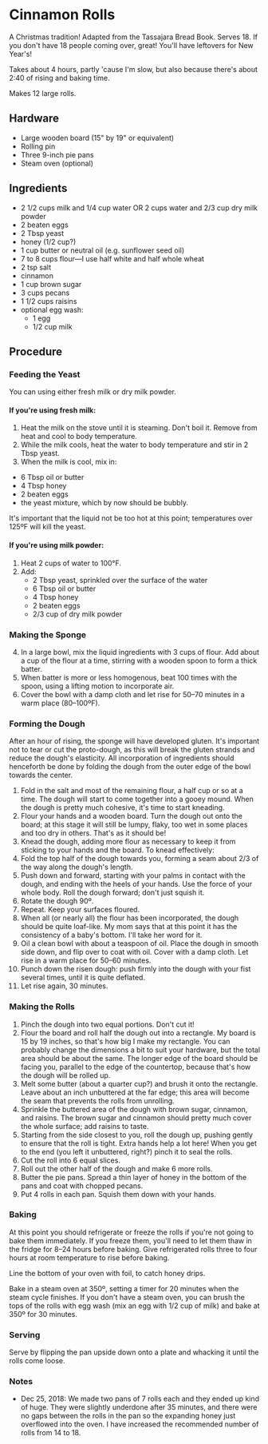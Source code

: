 # Cinnamon Rolls

A Christmas tradition! Adapted from the Tassajara Bread Book. Serves 18. If you don't have 18 people coming over, great! You'll have leftovers for New Year's!

Takes about 4 hours, partly 'cause I'm slow, but also because there's about 2:40 of rising and baking time.

Makes 12 large rolls.

## Hardware

- Large wooden board (15" by 19" or equivalent)
- Rolling pin
- Three 9-inch pie pans
- Steam oven (optional)

## Ingredients

- 2 1/2 cups milk and 1/4 cup water OR 2 cups water and 2/3 cup dry milk powder
- 2 beaten eggs
- 2 Tbsp yeast
- honey (1/2 cup?)
- 1 cup butter or neutral oil (e.g. sunflower seed oil)
- 7 to 8 cups flour—I use half white and half whole wheat
- 2 tsp salt
- cinnamon
- 1 cup brown sugar
- 3 cups pecans
- 1 1/2 cups raisins
- optional egg wash:
  - 1 egg
  - 1/2 cup milk

## Procedure

### Feeding the Yeast

You can using either fresh milk or dry milk powder.

#### If you're using fresh milk:

1. Heat the milk on the stove until it is steaming. Don't boil it. Remove from heat and cool to body temperature.
2. While the milk cools, heat the water to body temperature and stir in 2 Tbsp yeast.
3. When the milk is cool, mix in:
  - 6 Tbsp oil or butter
  - 4 Tbsp honey
  - 2 beaten eggs
  - the yeast mixture, which by now should be bubbly.

  It's important that the liquid not be too hot at this point; temperatures over 125ºF will kill the yeast.

#### If you're using milk powder:

1. Heat 2 cups of water to 100°F.
2. Add:
   - 2 Tbsp yeast, sprinkled over the surface of the water
   - 6 Tbsp oil or butter
   - 4 Tbsp honey
   - 2 beaten eggs
   - 2/3 cup of dry milk powder

### Making the Sponge

4. In a large bowl, mix the liquid ingredients with 3 cups of flour. Add about a cup of the flour at a time, stirring with a wooden spoon to form a thick batter.
5. When batter is more or less homogenous, beat 100 times with the spoon, using a lifting motion to incorporate air.
6. Cover the bowl with a damp cloth and let rise for 50–70 minutes in a warm place (80–100ºF).

### Forming the Dough

After an hour of rising, the sponge will have developed gluten. It's important not to tear or cut the proto-dough, as this will break the gluten strands and reduce the dough's elasticity. All incorporation of ingredients should henceforth be done by folding the dough from the outer edge of the bowl towards the center.

1. Fold in the salt and most of the remaining flour, a half cup or so at a time. The dough will start to come together into a gooey mound. When the dough is pretty much cohesive, it's time to start kneading.
2. Flour your hands and a wooden board. Turn the dough out onto the board; at this stage it will still be lumpy, flaky, too wet in some places and too dry in others. That's as it should be!
3. Knead the dough, adding more flour as necessary to keep it from sticking to your hands and the board. To knead effectively:
  1. Fold the top half of the dough towards you, forming a seam about 2/3 of the way along the dough's length.
  2. Push down and forward, starting with your palms in contact with the dough, and ending with the heels of your hands. Use the force of your whole body. Roll the dough forward; don't just squish it.
  3. Rotate the dough 90º.
  4. Repeat. Keep your surfaces floured.
3. When all (or nearly all) the flour has been incorporated, the dough should be quite loaf-like. My mom says that at this point it has the consistency of a baby's bottom. I'll take her word for it.
4. Oil a clean bowl with about a teaspoon of oil. Place the dough in smooth side down, and flip over to coat with oil. Cover with a damp cloth. Let rise in a warm place for 50–60 minutes.
5. Punch down the risen dough: push firmly into the dough with your fist several times, until it is quite deflated.
6. Let rise again, 30 minutes.

### Making the Rolls

1. Pinch the dough into two equal portions. Don't cut it!
2. Flour the board and roll half the dough out into a rectangle. My board is 15 by 19 inches, so that's how big I make my rectangle. You can probably change the dimensions a bit to suit your hardware, but the total area should be about the same. The longer edge of the board should be facing you, parallel to the edge of the countertop, because that's how the dough will be rolled up.
3. Melt some butter (about a quarter cup?) and brush it onto the rectangle. Leave about an inch unbuttered at the far edge; this area will become the seam that prevents the rolls from unrolling.
4. Sprinkle the buttered area of the dough with brown sugar, cinnamon, and raisins. The brown sugar and cinnamon should pretty much cover the whole surface; add raisins to taste.
5. Starting from the side closest to you, roll the dough up, pushing gently to ensure that the roll is tight. Extra hands help a lot here! When you get to the end (you left it unbuttered, right?) pinch it to seal the rolls.
6. Cut the roll into 6 equal slices.
9. Roll out the other half of the dough and make 6 more rolls.
7. Butter the pie pans. Spread a thin layer of honey in the bottom of the pans and coat with chopped pecans.
8. Put 4 rolls in each pan. Squish them down with your hands.

### Baking

At this point you should refrigerate or freeze the rolls if you're not going to bake them immediately. If you freeze them, you'll need to let them thaw in the fridge for 8–24 hours before baking. Give refrigerated rolls three to four hours at room temperature to rise before baking.

Line the bottom of your oven with foil, to catch honey drips.

Bake in a steam oven at 350º, setting a timer for 20 minutes when the steam cycle finishes. If you don't have a steam oven, you can brush the tops of the rolls with egg wash (mix an egg with 1/2 cup of milk) and bake at 350º for 30 minutes.

### Serving

Serve by flipping the pan upside down onto a plate and whacking it until the rolls come loose.

### Notes

- Dec 25, 2018: We made two pans of 7 rolls each and they ended up kind of huge. They were slightly underdone after 35 minutes, and there were no gaps between the rolls in the pan so the expanding honey just overflowed into the oven. I have increased the recommended number of rolls from 14 to 18.
